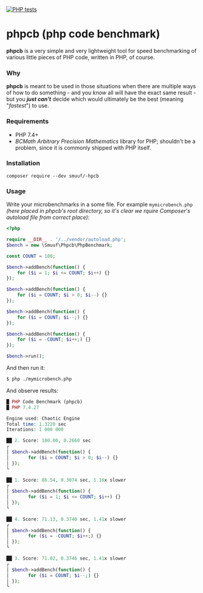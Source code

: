 [![PHP tests](https://github.com/smuuf/phpcb/actions/workflows/php.yml/badge.svg)](https://github.com/smuuf/phpcb/actions/workflows/php.yml)

# phpcb (php code benchmark)

**phpcb** is a very simple and very lightweight tool for speed benchmarking of various little pieces of PHP code, written in PHP, of course.

### Why
**phpcb** is meant to be used in those situations when there are multiple ways of how to do something - and you *know* all will have the exact same result - but you ***just can't*** decide which would ultimately be the best (meaning "*fastest*") to use.

### Requirements
- PHP 7.4+
- *BCMath Arbitrary Precision Mathematics* library for PHP; shouldn't be a problem, since it is commonly shipped with PHP itself.

### Installation
```
composer require --dev smuuf/-hpcb
```

### Usage

Write your microbenchmarks in a some file. For example `mymicrobench.php` _(here placed in phpcb's root directory, so it's clear we rquire Composer's autoload file from correct place)_:
```php
<?php

require __DIR__ . '/../vendor/autoload.php';
$bench = new \Smuuf\Phpcb\PhpBenchmark;

const COUNT = 100;

$bench->addBench(function() {
	for ($i = 1; $i <= COUNT; $i++) {}
});

$bench->addBench(function() {
	for ($i = COUNT; $i > 0; $i--) {}
});

$bench->addBench(function() {
	for ($i = COUNT; $i--;) {}
});

$bench->addBench(function() {
	for ($i = -COUNT; $i++;) {}
});

$bench->run();
```

And then run it:
```bash
$ php ./mymicrobench.php
```

And observe results:

```php
█ PHP Code Benchmark (phpcb)
█ PHP 7.4.27

Engine used: Chaotic Engine
Total time: 1.3220 sec
Iterations: 1 000 000

██ 2. Score: 100.00, 0.2660 sec
┌
│ $bench->addBench(function() {
│       for ($i = COUNT; $i > 0; $i--) {}
│ });
└

██ 1. Score: 86.54, 0.3074 sec, 1.16x slower
┌
│ $bench->addBench(function() {
│       for ($i = 1; $i <= COUNT; $i++) {}
│ });
└

██ 4. Score: 71.13, 0.3740 sec, 1.41x slower
┌
│ $bench->addBench(function() {
│       for ($i = -COUNT; $i++;) {}
│ });
└

██ 3. Score: 71.02, 0.3746 sec, 1.41x slower
┌
│ $bench->addBench(function() {
│       for ($i = COUNT; $i--;) {}
│ });
└
```
